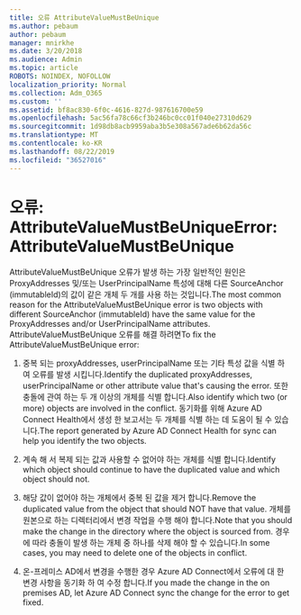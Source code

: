 ```yaml
---
title: 오류 AttributeValueMustBeUnique
ms.author: pebaum
author: pebaum
manager: mnirkhe
ms.date: 3/20/2018
ms.audience: Admin
ms.topic: article
ROBOTS: NOINDEX, NOFOLLOW
localization_priority: Normal
ms.collection: Adm_O365
ms.custom: ''
ms.assetid: bf8ac830-6f0c-4616-827d-987616700e59
ms.openlocfilehash: 5ac56fa78c66cf3b246bc0cc01f040e27310d629
ms.sourcegitcommit: 1d98db8acb9959aba3b5e308a567ade6b62da56c
ms.translationtype: MT
ms.contentlocale: ko-KR
ms.lasthandoff: 08/22/2019
ms.locfileid: "36527016"
---
```

# <a name="error-attributevaluemustbeunique"></a><span data-ttu-id="8ff29-102">오류: AttributeValueMustBeUnique</span><span class="sxs-lookup"><span data-stu-id="8ff29-102">Error: AttributeValueMustBeUnique</span></span>

<span data-ttu-id="8ff29-103">AttributeValueMustBeUnique 오류가 발생 하는 가장 일반적인 원인은 ProxyAddresses 및/또는 UserPrincipalName 특성에 대해 다른 SourceAnchor (immutableId)의 값이 같은 개체 두 개를 사용 하는 것입니다.</span><span class="sxs-lookup"><span data-stu-id="8ff29-103">The most common reason for the AttributeValueMustBeUnique error is two objects with different SourceAnchor (immutableId) have the same value for the ProxyAddresses and/or UserPrincipalName attributes.</span></span> <span data-ttu-id="8ff29-104">AttributeValueMustBeUnique 오류를 해결 하려면</span><span class="sxs-lookup"><span data-stu-id="8ff29-104">To fix the AttributeValueMustBeUnique error:</span></span>
  
1. <span data-ttu-id="8ff29-105">중복 되는 proxyAddresses, userPrincipalName 또는 기타 특성 값을 식별 하 여 오류를 발생 시킵니다.</span><span class="sxs-lookup"><span data-stu-id="8ff29-105">Identify the duplicated proxyAddresses, userPrincipalName or other attribute value that's causing the error.</span></span> <span data-ttu-id="8ff29-106">또한 충돌에 관여 하는 두 개 이상의 개체를 식별 합니다.</span><span class="sxs-lookup"><span data-stu-id="8ff29-106">Also identify which two (or more) objects are involved in the conflict.</span></span> <span data-ttu-id="8ff29-107">동기화를 위해 Azure AD Connect Health에서 생성 한 보고서는 두 개체를 식별 하는 데 도움이 될 수 있습니다.</span><span class="sxs-lookup"><span data-stu-id="8ff29-107">The report generated by Azure AD Connect Health for sync can help you identify the two objects.</span></span>
    
2. <span data-ttu-id="8ff29-108">계속 해 서 복제 되는 값과 사용할 수 없어야 하는 개체를 식별 합니다.</span><span class="sxs-lookup"><span data-stu-id="8ff29-108">Identify which object should continue to have the duplicated value and which object should not.</span></span>
    
3. <span data-ttu-id="8ff29-109">해당 값이 없어야 하는 개체에서 중복 된 값을 제거 합니다.</span><span class="sxs-lookup"><span data-stu-id="8ff29-109">Remove the duplicated value from the object that should NOT have that value.</span></span> <span data-ttu-id="8ff29-110">개체를 원본으로 하는 디렉터리에서 변경 작업을 수행 해야 합니다.</span><span class="sxs-lookup"><span data-stu-id="8ff29-110">Note that you should make the change in the directory where the object is sourced from.</span></span> <span data-ttu-id="8ff29-111">경우에 따라 충돌이 발생 하는 개체 중 하나를 삭제 해야 할 수 있습니다.</span><span class="sxs-lookup"><span data-stu-id="8ff29-111">In some cases, you may need to delete one of the objects in conflict.</span></span>
    
4. <span data-ttu-id="8ff29-112">온-프레미스 AD에서 변경을 수행한 경우 Azure AD Connect에서 오류에 대 한 변경 사항을 동기화 하 여 수정 합니다.</span><span class="sxs-lookup"><span data-stu-id="8ff29-112">If you made the change in the on premises AD, let Azure AD Connect sync the change for the error to get fixed.</span></span>
    

